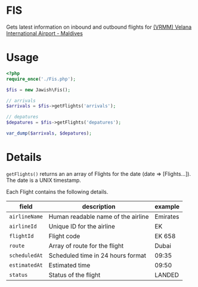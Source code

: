 # FIS
Gets latest information on inbound and outbound flights for [(VRMM) Velana International Airport - Maldives](https://en.wikipedia.org/wiki/Velana_International_Airport)

# Usage
```php
<?php
require_once('./Fis.php');

$fis = new Jawish\Fis();

// arrivals
$arrivals = $fis->getFlights('arrivals');

// depatures
$depatures = $fis->getFlights('depatures');

var_dump($arrivals, $depatures);
```

# Details
`getFlights()` returns an an array of Flights for the date (date => [Flights...]). The date is a UNIX timestamp.

Each Flight contains the following details.

| field | description | example |
| --- | --- | ---- |
| `airlineName` | Human readable name of the airline | Emirates |
| `airlineId` | Unique ID for the airline | EK |
| `flightId` | Flight code | EK 658 |
| `route` | Array of route for the flight | Dubai |
| `scheduledAt` | Scheduled time in 24 hours format | 09:35 |
| `estimatedAt` | Estimated time | 09:50 |
| `status` | Status of the flight | LANDED |

